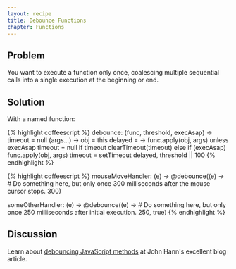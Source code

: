 ```yaml
---
layout: recipe
title: Debounce Functions
chapter: Functions
---
```

## Problem

You want to execute a function only once, coalescing multiple sequential calls into a single execution at the beginning or end.

## Solution

With a named function:

{% highlight coffeescript %}
debounce: (func, threshold, execAsap) ->
  timeout = null
  (args...) ->
    obj = this
    delayed = ->
      func.apply(obj, args) unless execAsap
      timeout = null
    if timeout
      clearTimeout(timeout)
    else if (execAsap)
      func.apply(obj, args)
    timeout = setTimeout delayed, threshold || 100
{% endhighlight %}

{% highlight coffeescript %}
mouseMoveHandler: (e) ->
  @debounce((e) ->
    # Do something here, but only once 300 milliseconds after the mouse cursor stops.
  300)

someOtherHandler: (e) ->
  @debounce((e) ->
    # Do something here, but only once 250 milliseconds after initial execution.
  250, true)
{% endhighlight %}

## Discussion

Learn about [debouncing JavaScript methods](http://unscriptable.com/2009/03/20/debouncing-javascript-methods/) at John Hann's excellent blog article.

